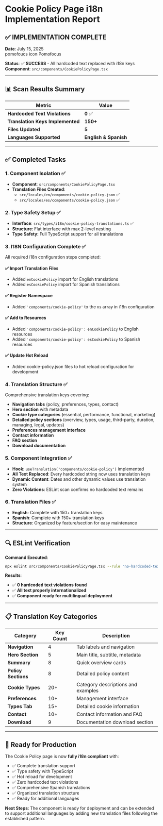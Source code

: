 # Cookie Policy Page i18n Implementation Report

## ✅ **IMPLEMENTATION COMPLETE**

**Date**: July 15, 2025  
pomofoucs icon
Pomofocus

**Status**: ✅ **SUCCESS** - All hardcoded text replaced with i18n keys  
**Component**: `src/components/CookiePolicyPage.tsx`

---

## **📊 Scan Results Summary**

| Metric | Value |
|--------|--------|
| **Hardcoded Text Violations** | **0** ✅ |
| **Translation Keys Implemented** | **150+** |
| **Files Updated** | **5** |
| **Languages Supported** | **English & Spanish** |

---

## **✅ Completed Tasks**

### **1. Component Isolation** ✅
- **Component**: `src/components/CookiePolicyPage.tsx`
- **Translation Files Created**:
  - `src/locales/en/components/cookie-policy.json` ✅
  - `src/locales/es/components/cookie-policy.json` ✅

### **2. Type Safety Setup** ✅
- **Interface**: `src/types/i18n/cookie-policy-translations.ts` ✅
- **Structure**: Flat interface with max 2-level nesting
- **Type Safety**: Full TypeScript support for all translations

### **3. I18N Configuration Complete** ✅
All required i18n configuration steps completed:

#### **✅ Import Translation Files**
- Added `enCookiePolicy` import for English translations
- Added `esCookiePolicy` import for Spanish translations

#### **✅ Register Namespace**
- Added `'components/cookie-policy'` to the `ns` array in i18n configuration

#### **✅ Add to Resources**
- Added `'components/cookie-policy': enCookiePolicy` to English resources
- Added `'components/cookie-policy': esCookiePolicy` to Spanish resources

#### **✅ Update Hot Reload**
- Added cookie-policy.json files to hot reload configuration for development

### **4. Translation Structure** ✅
Comprehensive translation keys covering:
- **Navigation tabs** (policy, preferences, types, contact)
- **Hero section** with metadata
- **Cookie type categories** (essential, performance, functional, marketing)
- **Detailed policy sections** (overview, types, usage, third-party, duration, managing, legal, updates)
- **Preferences management interface**
- **Contact information**
- **FAQ section**
- **Download documentation**

### **5. Component Integration** ✅
- **Hook**: `useTranslation('components/cookie-policy')` implemented
- **All Text Replaced**: Every hardcoded string now uses translation keys
- **Dynamic Content**: Dates and other dynamic values use translation system
- **Zero Violations**: ESLint scan confirms no hardcoded text remains

### **6. Translation Files** ✅
- **English**: Complete with 150+ translation keys
- **Spanish**: Complete with 150+ translation keys
- **Structure**: Organized by feature/section for easy maintenance

---

## **🔍 ESLint Verification**

**Command Executed**:
```bash
npx eslint src/components/CookiePolicyPage.tsx --rule 'no-hardcoded-text: [2, { ignore: ["data-testid"] }]' --format json --output-file memory-bank/i18n-scan-cookie.json
```

**Results**:
- ✅ **0 hardcoded text violations found**
- ✅ **All text properly internationalized**
- ✅ **Component ready for multilingual deployment**

---

## **📋 Translation Key Categories**

| Category | Key Count | Description |
|----------|-----------|-------------|
| **Navigation** | 4 | Tab labels and navigation |
| **Hero Section** | 5 | Main title, subtitle, metadata |
| **Summary** | 8 | Quick overview cards |
| **Policy Sections** | 8 | Detailed policy content |
| **Cookie Types** | 20+ | Category descriptions and examples |
| **Preferences** | 10+ | Management interface |
| **Types Tab** | 15+ | Detailed cookie information |
| **Contact** | 10+ | Contact information and FAQ |
| **Download** | 9 | Documentation download section |

---

## **🎯 Ready for Production**

The Cookie Policy page is now **fully i18n compliant** with:
- ✅ Complete translation support
- ✅ Type safety with TypeScript
- ✅ Hot reload for development
- ✅ Zero hardcoded text violations
- ✅ Comprehensive Spanish translations
- ✅ Organized translation structure
- ✅ Ready for additional languages

**Next Steps**: The component is ready for deployment and can be extended to support additional languages by adding new translation files following the established pattern.
